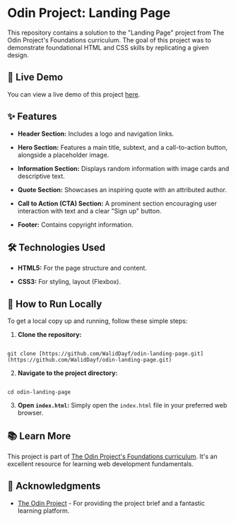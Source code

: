 # Odin Project: Landing Page

This repository contains a solution to the "Landing Page" project from The Odin Project's Foundations curriculum. The goal of this project was to demonstrate foundational HTML and CSS skills by replicating a given design.

## 🚀 Live Demo

You can view a live demo of this project [here](https://waliddayf.github.io/odin-landing-page/index.html).

## ✨ Features

- **Header Section:** Includes a logo and navigation links.

- **Hero Section:** Features a main title, subtext, and a call-to-action button, alongside a placeholder image.

- **Information Section:** Displays random information with image cards and descriptive text.

- **Quote Section:** Showcases an inspiring quote with an attributed author.

- **Call to Action (CTA) Section:** A prominent section encouraging user interaction with text and a clear "Sign up" button.

- **Footer:** Contains copyright information.

## 🛠️ Technologies Used

- **HTML5:** For the page structure and content.

- **CSS3:** For styling, layout (Flexbox).

## 🏃 How to Run Locally

To get a local copy up and running, follow these simple steps:

1. **Clone the repository:**

```

git clone [https://github.com/WalidDayf/odin-landing-page.git](https://github.com/WalidDayf/odin-landing-page.git)

```

2. **Navigate to the project directory:**

```

cd odin-landing-page

```

3. **Open `index.html`:**
   Simply open the `index.html` file in your preferred web browser.

## 📚 Learn More

This project is part of [The Odin Project's Foundations curriculum](https://www.theodinproject.com/lessons/foundations-landing-page). It's an excellent resource for learning web development fundamentals.

## 🙏 Acknowledgments

- [The Odin Project](https://www.theodinproject.com/) - For providing the project brief and a fantastic learning platform.
